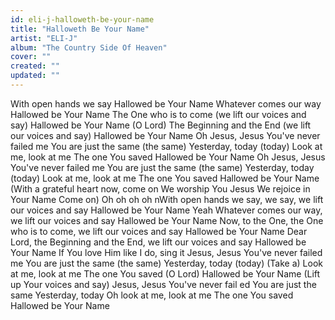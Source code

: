 ```yaml
---
id: eli-j-halloweth-be-your-name
title: "Halloweth Be Your Name"
artist: "ELI-J"
album: "The Country Side Of Heaven"
cover: ""
created: ""
updated: ""
---
```


With open hands we say
Hallowed be Your Name
Whatever comes our way
Hallowed be Your Name
The One who is to come (we lift our voices and say)
Hallowed be Your Name
(O Lord) The Beginning and the End (we lift our voices and say)
Hallowed be Your Name
Oh
Jesus, Jesus
You've never failed me
You are just the same (the same)
Yesterday, today (today)
Look at me, look at me
The one You saved
Hallowed be Your Name
Oh
Jesus, Jesus
You've never failed me
You are just the same (the same)
Yesterday, today (today)
Look at me, look at me
The one You saved
Hallowed be Your Name
(With a grateful heart now, come on
We worship You Jesus
We rejoice in Your Name
Come on)
Oh oh oh oh nWith open hands we say, we say, we lift our voices and say
Hallowed be Your Name
Yeah
Whatever comes our way, we lift our voices and say
Hallowed be Your Name
Now, to the One, the One who is to come, we lift our voices and say
Hallowed be Your Name
Dear Lord, the Beginning and the End, we lift our voices and say
Hallowed be Your Name
If You love Him like I do, sing it
Jesus, Jesus
You've never failed me
You are just the same (the same)
Yesterday, today (today)
(Take a) Look at me, look at me
The one You saved (O Lord)
Hallowed be Your Name
(Lift up Your voices and say)
Jesus, Jesus
You've never fail ed
You are just the same
Yesterday, today
Oh look at me, look at me
The one You saved
Hallowed be Your Name
